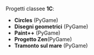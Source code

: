 Progetti classee **1C**:
- **Circles** (PyGame)
- **Disegni geometrici** (PyGame)
- **Paint++** (PyGame) 
- **Progetto Zen**(PyGame)
- **Tramonto sul mare** (PyGame)



